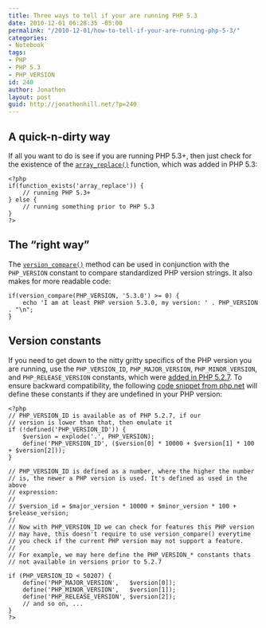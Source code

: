 ```yaml
---
title: Three ways to tell if your are running PHP 5.3
date: 2010-12-01 06:28:35 -05:00
permalink: "/2010-12-01/how-to-tell-if-your-are-running-php-5-3/"
categories:
- Notebook
tags:
- PHP
- PHP 5.3
- PHP_VERSION
id: 240
author: Jonathon
layout: post
guid: http://jonathonhill.net/?p=240
---
```


## A quick-n-dirty way

If all you want to do is see if you are running PHP 5.3+, then just check for the existence of the <a href="http://php.net/array_replace" target="_blank"><code>array_replace()</code></a> function, which was added in PHP 5.3:

<pre class="php"><code>&lt;?php
if(function_exists('array_replace')) {
    // running PHP 5.3+
} else {
    // running something prior to PHP 5.3
}
?&gt;</code></pre>

## The &#8220;right way&#8221;

The <a href="http://www.php.net/manual/en/function.version-compare.php" target="_blank"><code>version_compare()</code></a> method can be used in conjunction with the `PHP_VERSION` constant to compare standardized PHP version strings. It also makes for more readable code:

<pre class="php"><code>if(version_compare(PHP_VERSION, '5.3.0') &gt;= 0) {
    echo 'I am at least PHP version 5.3.0, my version: ' . PHP_VERSION . "\n";
}
</code></pre>

## Version constants

If you need to get down to the nitty gritty specifics of the PHP version you are running, use the `PHP_VERSION_ID`, `PHP_MAJOR_VERSION`, `PHP_MINOR_VERSION`, and `PHP_RELEASE_VERSION` constants, which were <a href="http://www.php.net/manual/en/reserved.constants.php#reserved.constants.core" target="_blank">added in PHP 5.2.7</a>. To ensure backward compatibility, the following <a href="http://php.net/manual/en/function.phpversion.php#Examples" target="_blank">code snippet from php.net</a> will define these constants if they are undefined in your PHP version:

<pre class="php"><code>&lt;?php
// PHP_VERSION_ID is available as of PHP 5.2.7, if our
// version is lower than that, then emulate it
if (!defined('PHP_VERSION_ID')) {
    $version = explode('.', PHP_VERSION);
    define('PHP_VERSION_ID', ($version[0] * 10000 + $version[1] * 100 + $version[2]));
}

// PHP_VERSION_ID is defined as a number, where the higher the number
// is, the newer a PHP version is used. It's defined as used in the above
// expression:
//
// $version_id = $major_version * 10000 + $minor_version * 100 + $release_version;
//
// Now with PHP_VERSION_ID we can check for features this PHP version
// may have, this doesn't require to use version_compare() everytime
// you check if the current PHP version may not support a feature.
//
// For example, we may here define the PHP_VERSION_* constants thats
// not available in versions prior to 5.2.7

if (PHP_VERSION_ID &lt; 50207) {
    define('PHP_MAJOR_VERSION',   $version[0]);
    define('PHP_MINOR_VERSION',   $version[1]);
    define('PHP_RELEASE_VERSION', $version[2]);
    // and so on, ...
}
?&gt;</code></pre>